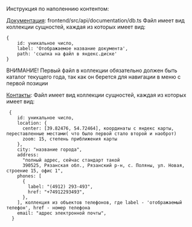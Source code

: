 Инструкция по наполеннию контентом:

[Документация](/frontend/src/api/documentation/db.ts):
frontend/src/api/documentation/db.ts
Файл имеет вид коллекции сущностей, каждая из которых имеет вид:
```
{
    id: уникальное число,
    label: 'Отображаемое название документа',
    path: 'ссылка на файл в яндекс.диске'
}
```
ВНИМАНИЕ!
Первый файл в коллекции обязательно должен быть каталог текущего года, так как он берется для навигации в меню с первой позиции



[Контакты](/frontend/src/api/contacts/db.ts): 
Файл имеет вид коллекции сущностей, каждая из которых имеет вид:
```
 {
    id: уникальное число,
    location: {
      center: [39.82476, 54.72464], координаты с яндекс карты, переставленные местами( что было первой стало второй и наоброт)
      zoom: 15, степень приближения карты
    },
    city: "название города",
    address:
      "полный адрес, сейчас стандарт такой
      390525, Рязанская обл., Рязанский р-н, с. Поляны, ул. Новая, строение 15, офис 1",
    phones: [
      {
        label: "(4912) 293-493",
        href: "+74912293493",
      },
    ], коллекция из объектов телефонов, где label - 'отображаемый телефон', href - номер телефона
    email: "адрес электронной почты",
  }
  ```